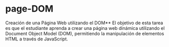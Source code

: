 # page-DOM
 Creación de una Página Web utilizando el DOM**    El objetivo de esta tarea es que el estudiante aprenda a crear una página web dinámica utilizando el Document Object Model (DOM), permitiendo la manipulación de elementos HTML a través de JavaScript.
